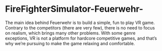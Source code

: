 # FireFighterSimulator-Feuerwehr-
The main idea behind Feuerwehr is to build a simple, fun to play VR game. Contrary to the competitors (there are very few), there is no need to focus on realism, which brings many other problems. With some genre exceptions, VR is not a platform for hardcore competitive games, and that’s why we’re pursuing to make the game relaxing and comfortable.
